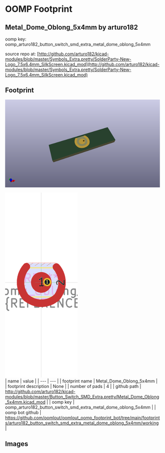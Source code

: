 # OOMP Footprint  
## Metal_Dome_Oblong_5x4mm  by arturo182  
  
oomp key: oomp_arturo182_button_switch_smd_extra_metal_dome_oblong_5x4mm  
  
source repo at: [http://github.com/arturo182/kicad-modules/blob/master/Symbols_Extra.pretty/SolderParty-New-Logo_7.5x6.4mm_SilkScreen.kicad_mod](http://github.com/arturo182/kicad-modules/blob/master/Symbols_Extra.pretty/SolderParty-New-Logo_7.5x6.4mm_SilkScreen.kicad_mod)  
## Footprint  
  
[![working_kicad_pcb_3d.png](working_kicad_pcb_3d_600.png)](working_kicad_pcb_3d.png)  
  
[![working.png](working_600.png)](working.png)  
| name | value | 
| --- | --- | 
| footprint name | Metal_Dome_Oblong_5x4mm | 
| footprint description | None | 
| number of pads | 4 | 
| github path | http://github.com/arturo182/kicad-modules/blob/master/Button_Switch_SMD_Extra.pretty/Metal_Dome_Oblong_5x4mm.kicad_mod | 
| oomp key | oomp_arturo182_button_switch_smd_extra_metal_dome_oblong_5x4mm | 
| oomp bot github | https://github.com/oomlout/oomlout_oomp_footprint_bot/tree/main/footprints/arturo182_button_switch_smd_extra_metal_dome_oblong_5x4mm/working | 
## Images  
